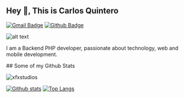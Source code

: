 ## Hey 👋, This is Carlos Quintero
[![Gmail Badge](https://img.shields.io/badge/-info.fxstudios@gmail.com-c14438?style=flat&logo=Gmail&logoColor=white&link=mailto:info.fxstudios@gmail.com)](mailto:info.fxstudios@gmail.com) [![Github Badge](https://img.shields.io/badge/-xfxstudios-grey?style=flat&logo=github&logoColor=white&link=https://github.com/xfxstudios/)](https://www.github.com/xfxstudios/) 

![alt text](https://technosoftacademy.io/wp-content/uploads/2018/08/web-developement-banner.png)

<p align='left'>I am a Backend PHP developer, passionate about technology, web and mobile development.</p>
## Some of my Github Stats
<p align=left> <img src=https://komarev.com/ghpvc/?username=xfxstudios alt=xfxstudios /> </p>

[![Github stats](https://github-readme-stats.vercel.app/api?username=xfxstudios&show_icons=true&include_all_commits=true)](https://github.com/xfxstudios/github-readme-stats)
[![Top Langs](https://github-readme-stats.vercel.app/api/top-langs/?username=xfxstudios&layout=compact)](https://github.com/xfxstudios/github-readme-stats)

